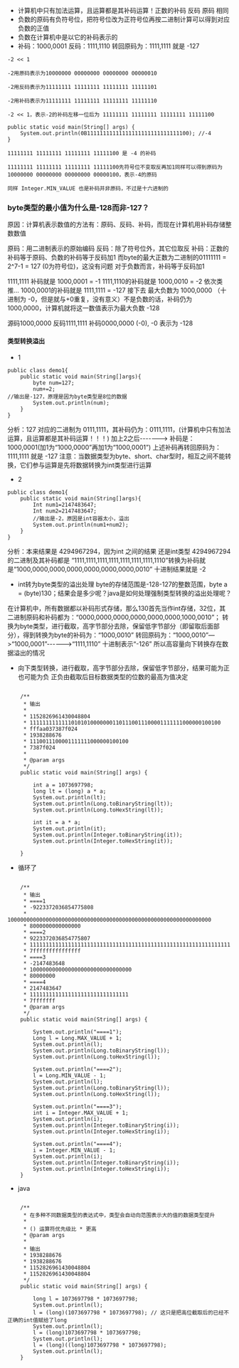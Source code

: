 



- 计算机中只有加法运算，且运算都是其补码运算！正数的补码 反码 原码 相同
- 负数的原码有负符号位，把符号位改为正符号位再按二进制计算可以得到对应负数的正值
- 负数在计算机中是以它的补码表示的
- 补码：1000,0001 反码：1111,1110 转回原码为：1111,1111 就是 -127
```
-2 << 1

-2用原码表示为10000000 00000000 00000000 00000010

-2用反码表示为11111111 11111111 11111111 11111101

-2用补码表示为11111111 11111111 11111111 11111110

-2 << 1，表示-2的补码左移一位后为 11111111 11111111 11111111 11111100

public static void main(String[] args) {
    System.out.println(0B11111111111111111111111111111100); //-4
}

11111111 11111111 11111111 11111100 是 -4 的补码

11111111 11111111 11111111 11111100先符号位不变取反再加1同样可以得到原码为10000000 00000000 00000000 00000100，表示-4的原码

同样 Integer.MIN_VALUE 也是补码并非原码，不过是十六进制的
```



### byte类型的最小值为什么是-128而非-127？

原因：计算机表示数值的方法有：原码、反码、补码，而现在计算机用补码存储整数数值

原码：用二进制表示的原始编码
反码：除了符号位外，其它位取反
补码：正数的补码等于原码、负数的补码等于反码加1
而byte的最大正数为二进制的01111111 = 2^7-1 = 127 (0为符号位)，这没有问题
对于负数而言，补码等于反码加1

1111,1111 补码就是 1000,0001 = -1
1111,1110的补码就是 1000,0010 = -2
依次类推…
1000,0001的补码就是 1111,1111 = -127
接下去 最大负数为 1000,0000 （十进制为 -0，但是就与+0重复，没有意义）不是负数的话，补码仍为 1000,0000，计算机就将这一数值表示为最大负数 -128

源码1000,0000 反码1111,1111 补码0000,0000 (-0), -0 表示为 -128





#### 类型转换溢出
- 1
```
public class demo1{
    public static void main(String[]args){
        byte num=127;
        num+=2;
//输出是-127，原理是因为byte类型是8位的数据
        System.out.println(num);
    }
}
```
分析：127 对应的二进制为 0111,1111，其补码仍为：0111,1111，(计算机中只有加法运算，且运算都是其补码运算！！！)
加上2之后-------> 补码是：1000,0001(加1为“1000,0000”再加1为“1000,0001”)
上述补码再转回原码为：1111,1111 就是 -127
注意：当数据类型为byte、short、char型时，相互之间不能转换，它们参与运算是先将数据转换为int类型进行运算

- 2
```
public class demo1{
    public static void main(String[]args){
        Int num1=2147483647;
        Int num2=2147483647;
        //输出是-2，原因是int容器太小，溢出
        System.out.println(num1+num2);
    }
}
```
分析：本来结果是 4294967294，因为int 之间的结果 还是int类型
4294967294的二进制及其补码都是 “1111,1111,1111,1111,1111,1111,1111,1110”转换为补码就是“1000,0000,0000,0000,0000,0000,0000,0010”
十进制结果就是 -2

- int转为byte类型的溢出处理
byte的存储范围是-128-127的整数范围，byte a = (byte)130；结果会是多少呢？java是如何处理强制类型转换的溢出处理呢？

在计算机中，所有数据都以补码形式存储，那么130首先当作int存储，32位，其二进制原码和补码都为：“0000,0000,0000,0000,0000,0000,1000,0010”；
转换为byte类型，进行截取，高字节部分去除，保留低字节部分（即留取后面部分），得到转换为byte的补码为：“1000,0010”
转回原码为：“1000,0010”—>“1000,0001”------>“1111,1110” 十进制表示“-126”
所以高容量向下转换存在数据溢出的情况

- 向下类型转换，进行截取，高字节部分去除，保留低字节部分，结果可能为正也可能为负 正负由截取后目标数据类型的位数的最高为值决定
```

    /**
     * 输出
     * 
     * 1152826961430048804
     * 111111111111101010100000001101110011100001111111000000100100
     * fffaa037387f024
     * 1938288676
     * 1110011100001111111000000100100
     * 7387f024
     * 
     * @param args
     */
    public static void main(String[] args) {

        int a = 1073697798;
        long lt = (long) a * a;
        System.out.println(lt);
        System.out.println(Long.toBinaryString(lt));
        System.out.println(Long.toHexString(lt));

        int it = a * a;
        System.out.println(it);
        System.out.println(Integer.toBinaryString(it));
        System.out.println(Integer.toHexString(it));

    }
```
- 循环了
```

    /**
     * 输出
     * ====1
     * -9223372036854775808
     * 1000000000000000000000000000000000000000000000000000000000000000
     * 8000000000000000
     * ====2
     * 9223372036854775807
     * 111111111111111111111111111111111111111111111111111111111111111
     * 7fffffffffffffff
     * ====3
     * -2147483648
     * 10000000000000000000000000000000
     * 80000000
     * ====4
     * 2147483647
     * 1111111111111111111111111111111
     * 7fffffff
     * @param args
     */
    public static void main(String[] args) {

        System.out.println("====1");
        Long l = Long.MAX_VALUE + 1;
        System.out.println(l);
        System.out.println(Long.toBinaryString(l));
        System.out.println(Long.toHexString(l));

        System.out.println("====2");
        l = Long.MIN_VALUE - 1;
        System.out.println(l);
        System.out.println(Long.toBinaryString(l));
        System.out.println(Long.toHexString(l));

        System.out.println("====3");
        int i = Integer.MAX_VALUE + 1;
        System.out.println(i);
        System.out.println(Integer.toBinaryString(i));
        System.out.println(Integer.toHexString(i));

        System.out.println("====4");
        i = Integer.MIN_VALUE - 1;
        System.out.println(i);
        System.out.println(Integer.toBinaryString(i));
        System.out.println(Integer.toHexString(i));
    }
```

- java
```

    /**
     * 在多种不同数据类型的表达式中，类型会自动向范围表示大的值的数据类型提升
     *
     * () 运算符优先级比 * 更高
     * @param args
     * 
     * 输出
     * 1938288676
     * 1938288676
     * 1152826961430048804
     * 1152826961430048804
     */
    public static void main(String[] args) {

        long l = 1073697798 * 1073697798;
        System.out.println(l);
        l = (long)(1073697798 * 1073697798); // 这只是把高位截取后的已经不正确的int值赋给了long
        System.out.println(l);
        l = (long)1073697798 * 1073697798;
        System.out.println(l);
        l = (long)((long)1073697798 * 1073697798);
        System.out.println(l);
    }

```